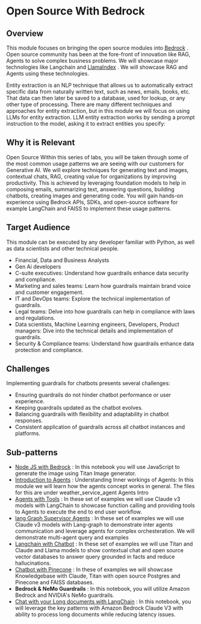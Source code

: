 # Open Source With Bedrock
## Overview
This module focuses on bringing the open source modules into [Bedrock](https://aws.amazon.com/bedrock/faqs/) . Open source community has been at the fore-front of innovation like RAG, Agents to solve complex business problems. We will showcase major technologies like Langchain  and [LlamaIndex](https://docs.llamaindex.ai/en/stable/understanding/understanding.html) . We will showcase RAG and Agents using these technologies.

Entity extraction is an NLP technique that allows us to automatically extract specific data from naturally written text, such as news, emails, books, etc. That data can then later be saved to a database, used for lookup, or any other type of processing. There are many different techniques and approaches for entity extraction, but in this module we will focus on using LLMs for entity extraction. LLM entity extraction works by sending a prompt instruction to the model, asking it to extract entities you specify:

## Why it is Relevant
Open Source Within this series of labs, you will be taken through some of the most common usage patterns we are seeing with our customers for Generative AI. We will explore techniques for generating text and images, contextual chats, RAG, creating value for organizations by improving productivity. This is achieved by leveraging foundation models to help in composing emails, summarizing text, answering questions, building chatbots, creating images and generating code. You will gain hands-on experience using Bedrock APIs, SDKs, and open-source software for example LangChain and FAISS to implement these usage patterns.

## Target Audience
This module can be executed by any developer familiar with Python, as well as data scientists and other technical people.

- Financial, Data and Business Analysts
- Gen Ai developers
- C-suite executives: Understand how guardrails enhance data security and compliance.
- Marketing and sales teams: Learn how guardrails maintain brand voice and customer engagement.
- IT and DevOps teams: Explore the technical implementation of guardrails.
- Legal teams: Delve into how guardrails can help in compliance with laws and regulations.
- Data scientists, Machine Learning engineers, Developers, Product managers: Dive into the technical details and implementation of guardrails.
- Security & Compliance teams: Understand how guardrails enhance data protection and compliance.

## Challenges
Implementing guardrails for chatbots presents several challenges:

- Ensuring guardrails do not hinder chatbot performance or user experience.
- Keeping guardrails updated as the chatbot evolves.
- Balancing guardrails with flexibility and adaptability in chatbot responses.
- Consistent application of guardrails across all chatbot instances and platforms.

## Sub-patterns
- [Node JS with Bedrock](src/06_OpenSource_examples/)  : In this notebook you will use JavaScript to generate the image using Titan Image generator.
- [Introduction to Agents](src/06_OpenSource_examples/05_OpenSource_agents/00_agent_based_text_generation.ipynb) : Understanding Inner workings of Agents: In this module we will learn how the agents concept works in general. The files for this are under weather_service_agent Agents Intro
- [Agents with Tools](src/06_OpenSource_examples/05_OpenSource_agents/02_tools_retriever_agents.ipynb)  : In these set of examples we will use Claude v3 models with LangChain to showcase function calling and providing tools to Agents to execute the end to end user workflow.
- [lang Graph Supervisor Agents](src/06_OpenSource_examples/05_OpenSource_agents/03_langgraph_agents_of_agent.ipynb)  : In these set of examples we will use Claude v3 models with Lang-graph to demonstrate inter agents communication and leverage agents for complex orchesteration. We will demonstrate multi-agent query and examples
- [Langchain with Chatbot](src/06_OpenSource_examples/02_Langchain_Chatbot_examples/)  : In these set of examples we will use Titan and Claude and Llama models to show contextual chat and open source vector databases to answer query grounded in facts and reduce hallucinations.
- [Chatbot with Pinecone](src/06_OpenSource_examples/01_Langchain_KnowledgeBases_and_RAG_examples/) : In these of examples we will showcase Knowledgebase with Claude, Titan with open source Postgres and Pinecone and FAISS databases.
- <b>Bedrock & NeMo Guardrails</b>  : In this notebook, you will utilize Amazon Bedrock and NVIDIA's NeMo guardrails.
- [Chat with your Long documents with LangChain](src/06_OpenSource_examples/02_Langchain_Chatbot_examples/03_chatbot_mapreduce_claude_v3.ipynb)  : In this notebook, you will leverage the key patterns with Amazon Bedrock Claude V3 with ability to process long documents while reducing latency issues.
